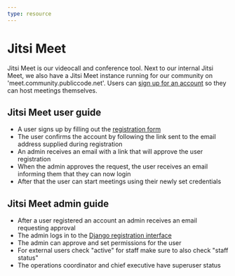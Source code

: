 ```yaml
---
type: resource
---
```


# Jitsi Meet

Jitsi Meet is our videocall and conference tool. Next to our internal Jitsi Meet, we also have a Jitsi Meet instance running for our community on 'meet.community.publiccode.net'. Users can [sign up for an account](https://meet.community.publiccode.net/accountmanager/register/) so they can host meetings themselves.

## Jitsi Meet user guide

* A user signs up by filling out the [registration form](https://meet.community.publiccode.net/accountmanager/register/)
* The user confirms the account by following the link sent to the email address supplied during registration
* An admin receives an email with a link that will approve the user registration
* When the admin approves the request, the user receives an email informing them that they can now login
* After that the user can start meetings using their newly set credentials

## Jitsi Meet admin guide

* After a user registered an account an admin receives an email requesting approval
* The admin logs in to the [Django registration interface](https://meet.community.publiccode.net/accountmanager/admin)
* The admin can approve and set permissions for the user
* For external users check "active" for staff make sure to also check "staff status"
* The operations coordinator and chief executive have superuser status
